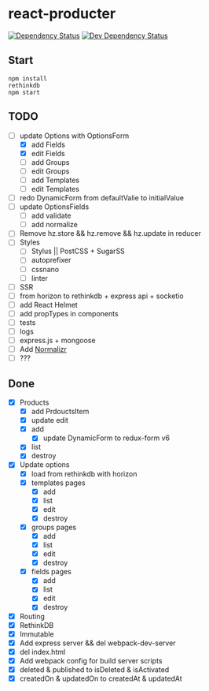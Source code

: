 
# react-producter

[![Dependency Status](https://david-dm.org/ViZhe/react-producter.svg)](https://david-dm.org/ViZhe/react-producter#info=dependencies)
[![Dev Dependency Status](https://david-dm.org/ViZhe/react-producter/dev-status.svg)](https://david-dm.org/ViZhe/react-producter#info=devDependencies)

## Start
```
npm install
rethinkdb
npm start
```

## TODO
- [ ] update Options with OptionsForm
  - [X] add Fields
  - [X] edit Fields
  - [ ] add Groups
  - [ ] edit Groups
  - [ ] add Templates
  - [ ] edit Templates
- [ ] redo DynamicForm from defaultValie to initialValue
- [ ] update OptionsFields
  - [ ] add validate
  - [ ] add normalize
- [ ] Remove hz.store && hz.remove && hz.update in reducer
- [ ] Styles
  - [ ] Stylus || PostCSS + SugarSS
  - [ ] autoprefixer
  - [ ] cssnano
  - [ ] linter
- [ ] SSR
- [ ] from horizon to rethinkdb + express api + socketio
- [ ] add React Helmet
- [ ] add propTypes in components
- [ ] tests
- [ ] logs
- [ ] express.js + mongoose
- [ ] Add [Normalizr](https://github.com/paularmstrong/normalizr)
- [ ] ???

## Done
- [X] Products
  - [X] add PrdouctsItem
  - [X] update edit
  - [X] add
    - [X] update DynamicForm to redux-form v6
  - [X] list
  - [X] destroy
- [X] Update options
  - [X] load from rethinkdb with horizon
  - [X] templates pages
    - [X] add
    - [X] list
    - [X] edit
    - [X] destroy
  - [X] groups pages
    - [X] add
    - [X] list
    - [X] edit
    - [X] destroy
  - [X] fields pages
    - [X] add
    - [X] list
    - [X] edit
    - [X] destroy
- [X] Routing
- [X] RethinkDB
- [X] Immutable
- [X] Add express server && del webpack-dev-server
- [X] del index.html
- [X] Add webpack config for build server scripts
- [X] deleted & published to isDeleted & isActivated
- [X] createdOn & updatedOn to createdAt & updatedAt
